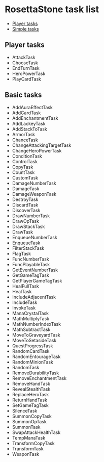 # RosettaStone task list

- [Player tasks](#player-tasks)
- [Simple tasks](#simple-tasks)

## Player tasks

* AttackTask
* ChooseTask
* EndTurnTask
* HeroPowerTask
* PlayCardTask

## Basic tasks

* AddAuraEffectTask
* AddCardTask
* AddEnchantmentTask
* AddLackeyTask
* AddStackToTask
* ArmorTask
* ChanceTask
* ChangeAttackingTargetTask
* ChangeHeroPowerTask
* ConditionTask
* ControlTask
* CopyTask
* CountTask
* CustomTask
* DamageNumberTask
* DamageTask
* DamageWeaponTask
* DestroyTask
* DiscardTask
* DiscoverTask
* DrawNumberTask
* DrawOpTask
* DrawStackTask
* DrawTask
* EnqueueNumberTask
* EnqueueTask
* FilterStackTask
* FlagTask
* FuncNumberTask
* FuncPlayableTask
* GetEventNumberTask
* GetGameTagTask
* GetPlayerGameTagTask
* HealFullTask
* HealTask
* IncludeAdjacentTask
* IncludeTask
* InvokeTask
* ManaCrystalTask
* MathMultiplyTask
* MathNumberIndexTask
* MathSubtractTask
* MoveToGraveyardTask
* MoveToSetasideTask
* QuestProgressTask
* RandomCardTask
* RandomEntourageTask
* RandomMinionTask
* RandomTask
* RemoveDurabilityTask
* RemoveEnchantmentTask
* RemoveHandTask
* RevealStealthTask
* ReplaceHeroTask
* ReturnHandTask
* SetGameTagTask
* SilenceTask
* SummonCopyTask
* SummonOpTask
* SummonTask
* SwapAttackHealthTask
* TempManaTask
* TransformCopyTask
* TransformTask
* WeaponTask
